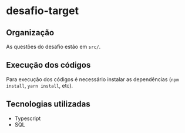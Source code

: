 # desafio-target

## Organização

As questões do desafio estão em ``src/``.

## Execução dos códigos

Para execução dos códigos é necessário instalar as dependências (``npm install``, ``yarn install``, etc).

## Tecnologias utilizadas

- Typescript
- SQL
